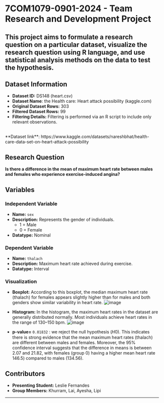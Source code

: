 # 7COM1079-0901-2024 - Team Research and Development Project
## This project aims to formulate a research question on a particular dataset, visualize the research question using R language, and use statistical analysis methods on the data to test the hypothesis.


## Dataset Information

- **Dataset ID:** DS148 (heart.csv)
- **Dataset Name**: the Health care: Heart attack possibility (kaggle.com)
- **Original Dataset Rows:** 303
- **Filtered Dataset Rows:** 99
- **Filtering Details:** Filtering is performed via an R script to include only relevant observations.

<br />
**Dataset link**: https://www.kaggle.com/datasets/nareshbhat/health-care-data-set-on-heart-attack-possibility 
<br />

## Research Question

**Is there a difference in the mean of maximum heart rate between males and females who experience exercise-induced angina?**

## Variables

### Independent Variable
- **Name:** `sex`
- **Description:** Represents the gender of individuals.
  - 1 = Male
  - 0 = Female
- **Datatype:** Nominal

### Dependent Variable
- **Name:** `thalach`
- **Description:** Maximum heart rate achieved during exercise.
- **Datatype:** Interval

### Visualization
- **Boxplot:** According to this boxplot, the median maximum heart rate (thalach) for females appears slightly higher than for males and both genders show similar variability in heart rate.
![image](https://github.com/user-attachments/assets/bc67303d-a160-4e09-9dc8-dcb515937256)

- **Histogram:** In the histogram, the maximum heart rates in the dataset are generally distributed normally. Most individuals achieve heart rates in the range of 130–150 bpm.
 ![image](https://github.com/user-attachments/assets/a9e51600-1215-4840-9ccd-90944b9f310e)

- **p-value=** `0.01832` : we reject the null hypothesis (𝐻0). This indicates there is strong evidence that the mean maximum heart rates (thalach) are different between males and females. Moreover, the 95% confidence interval suggests that the difference in means is between 2.07 and 21.82, with females (group 0) having a higher mean heart rate 146.5) compared to males (134.56).

## Contributors
- **Presenting Student:** Leslie Fernandes
- **Group Members:** Khurram, Lai, Ayesha, Lipi

---
